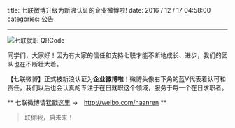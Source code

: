 title: 七联微博升级为新浪认证的企业微博啦!
date: 2016 / 12 / 17 04:58:00
categories: 公告

---

![七联就职 QRCode](http://qilian.jp/image/blog_20161217_1.jpg)

同学们，大家好！因为有大家的信任和支持七联才能不断地成长、进步，我们的团队也在不断壮大着。

【七联微博】正式被新浪认证为**企业微博啦**！微博头像右下角的蓝V代表着认可和责任，我们以后也会认真的专注于在日就职这个领域，服务于每一个在日求职者。

** 七联微博请猛戳这里 →　http://weibo.com/naanren ** 

<blockquote class="blockquote-center"> 联你我，启未来！</blockquote>

